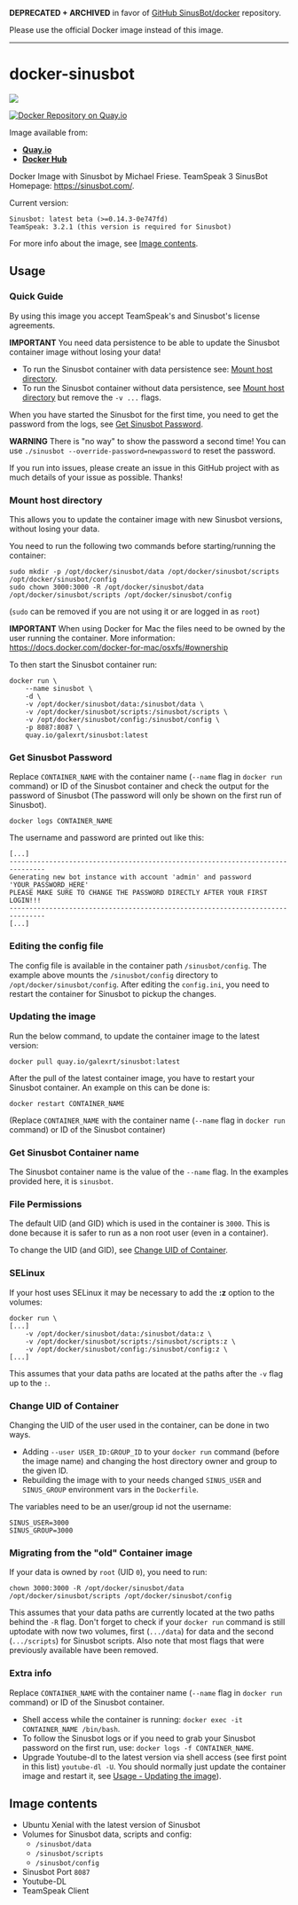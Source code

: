 **DEPRECATED + ARCHIVED** in favor of [GitHub SinusBot/docker](https://github.com/SinusBot/docker) repository.

Please use the official Docker image instead of this image.

***

# docker-sinusbot

[![](https://images.microbadger.com/badges/image/galexrt/sinusbot.svg)](https://microbadger.com/images/galexrt/sinusbot "Get your own image badge on microbadger.com")

[![Docker Repository on Quay.io](https://quay.io/repository/galexrt/sinusbot/status "Docker Repository on Quay.io")](https://quay.io/repository/galexrt/sinusbot)

Image available from:
* [**Quay.io**](https://quay.io/repository/galexrt/sinusbot)
* [**Docker Hub**](https://hub.docker.com/r/galexrt/sinusbot)

Docker Image with Sinusbot by Michael Friese.
TeamSpeak 3 SinusBot Homepage: https://sinusbot.com/.

Current version:
```
Sinusbot: latest beta (>=0.14.3-0e747fd)
TeamSpeak: 3.2.1 (this version is required for Sinusbot)
```
For more info about the image, see [Image contents](#image-contents).

## Usage
### Quick Guide
By using this image you accept TeamSpeak's and Sinusbot's license agreements.

**IMPORTANT** You need data persistence to be able to update the Sinusbot container image without losing your data!

* To run the Sinusbot container with data persistence see: [Mount host directory](#mount-host-directory).
* To run the Sinusbot container without data persistence, see [Mount host directory](#mount-host-directory) but remove the `-v ...` flags.

When you have started the Sinusbot for the first time, you need to get the password from the logs, see [Get Sinusbot Password](#get-sinusbot-password).

**WARNING** There is "no way" to show the password a second time! You can use `./sinusbot --override-password=newpassword` to reset the password.

If you run into issues, please create an issue in this GitHub project with as much details of your issue as possible. Thanks!

### Mount host directory
This allows you to update the container image with new Sinusbot versions, without losing your data.

You need to run the following two commands before starting/running the container:
```
sudo mkdir -p /opt/docker/sinusbot/data /opt/docker/sinusbot/scripts /opt/docker/sinusbot/config
sudo chown 3000:3000 -R /opt/docker/sinusbot/data /opt/docker/sinusbot/scripts /opt/docker/sinusbot/config
```
(`sudo` can be removed if you are not using it or are logged in as `root`)

**IMPORTANT** When using Docker for Mac the files need to be owned by the user running the container. More information: https://docs.docker.com/docker-for-mac/osxfs/#ownership


To then start the Sinusbot container run:
```
docker run \
    --name sinusbot \
    -d \
    -v /opt/docker/sinusbot/data:/sinusbot/data \
    -v /opt/docker/sinusbot/scripts:/sinusbot/scripts \
    -v /opt/docker/sinusbot/config:/sinusbot/config \
    -p 8087:8087 \
    quay.io/galexrt/sinusbot:latest
```

### Get Sinusbot Password
Replace `CONTAINER_NAME` with the container name (`--name` flag in `docker run` command) or ID of the Sinusbot container and check the output for the password of Sinusbot (The password will only be shown on the first run of Sinusbot).
```
docker logs CONTAINER_NAME
```

The username and password are printed out like this:
```
[...]
-------------------------------------------------------------------------------
Generating new bot instance with account 'admin' and password 'YOUR_PASSWORD_HERE'
PLEASE MAKE SURE TO CHANGE THE PASSWORD DIRECTLY AFTER YOUR FIRST LOGIN!!!
-------------------------------------------------------------------------------
[...]
```

### Editing the config file
The config file is available in the container path `/sinusbot/config`.
The example above mounts the `/sinusbot/config` directory to `/opt/docker/sinusbot/config`.
After editing the `config.ini`, you need to restart the container for Sinusbot to pickup the changes.

### Updating the image
Run the below command, to update the container image to the latest version:
```
docker pull quay.io/galexrt/sinusbot:latest
```
After the pull of the latest container image, you have to restart your Sinusbot container.
An example on this can be done is:
```
docker restart CONTAINER_NAME
```
(Replace `CONTAINER_NAME` with the container name (`--name` flag in `docker run` command) or ID of the Sinusbot container)

### Get Sinusbot Container name
The Sinusbot container name is the value of the `--name` flag.
In the examples provided here, it is `sinusbot`.

### File Permissions
The default UID (and GID) which is used in the container is `3000`.
This is done because it is safer to run as a non root user (even in a container).

To change the UID (and GID), see [Change UID of Container](#changing-uid-of-container).

### SELinux
If your host uses SELinux it may be necessary to add the **:z** option to the volumes:
```
docker run \
[...]
    -v /opt/docker/sinusbot/data:/sinusbot/data:z \
    -v /opt/docker/sinusbot/scripts:/sinusbot/scripts:z \
    -v /opt/docker/sinusbot/config:/sinusbot/config:z \
[...]
```
This assumes that your data paths are located at the paths after the `-v` flag up to the `:`.

### Change UID of Container
Changing the UID of the user used in the container, can be done in two ways.
* Adding `--user USER_ID:GROUP_ID` to your `docker run` command (before the image name) and changing the host directory owner and group to the given ID.
* Rebuilding the image with to your needs changed `SINUS_USER` and `SINUS_GROUP` environment vars in the `Dockerfile`.

The variables need to be an user/group id not the username:
```
SINUS_USER=3000
SINUS_GROUP=3000
```

### Migrating from the "old" Container image
If your data is owned by `root` (UID `0`), you need to run:
```
chown 3000:3000 -R /opt/docker/sinusbot/data /opt/docker/sinusbot/scripts /opt/docker/sinusbot/config
```
This assumes that your data paths are currently located at the two paths behind the `-R` flag.
Don't forget to check if your `docker run` command is still uptodate with now two volumes, first (`.../data`) for data and the second (`.../scripts`) for Sinusbot scripts.
Also note that most flags that were previously available have been removed.

### Extra info
Replace `CONTAINER_NAME` with the container name (`--name` flag in `docker run` command) or ID of the Sinusbot container.
* Shell access while the container is running: `docker exec -it CONTAINER_NAME /bin/bash`.
* To follow the Sinusbot logs or if you need to grab your Sinusbot password on the first run, use: `docker logs -f CONTAINER_NAME`.
* Upgrade Youtube-dl to the latest version via shell access (see first point in this list) `youtube-dl -U`. You should normally just update the container image and restart it, see [Usage - Updating the image](#updating-the-image)).

## Image contents
* Ubuntu Xenial with the latest version of Sinusbot
* Volumes for Sinusbot data, scripts and config:
  * `/sinusbot/data`
  * `/sinusbot/scripts`
  * `/sinusbot/config`
* Sinusbot Port `8087`
* Youtube-DL
* TeamSpeak Client
